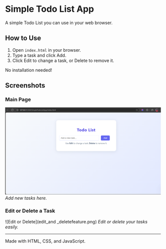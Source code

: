 # Simple Todo List App

A simple Todo List you can use in your web browser.

## How to Use
1. Open `index.html` in your browser.
2. Type a task and click Add.
3. Click Edit to change a task, or Delete to remove it.

No installation needed!

## Screenshots

### Main Page
![Main Page](main-screenshotbord.png)
*Add new tasks here.*

### Edit or Delete a Task
![Edit or Delete](edit_and _deletefeature.png)
*Edit or delete your tasks easily.*

---

Made with HTML, CSS, and JavaScript. 